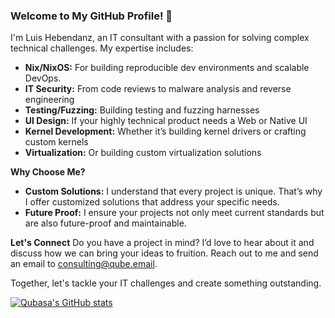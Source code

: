 ### Welcome to My GitHub Profile! 🌟

I'm Luis Hebendanz, an IT consultant with a passion for solving complex technical challenges. My expertise includes:

- **Nix/NixOS:** For building reproducible dev environments and scalable DevOps.
- **IT Security:** From code reviews to malware analysis and reverse engineering
- **Testing/Fuzzing:** Building testing and fuzzing harnesses
- **UI Design:** If your highly technical product needs a Web or Native UI
- **Kernel Development:** Whether it’s building kernel drivers or crafting custom kernels
- **Virtualization:** Or building custom virtualization solutions


**Why Choose Me?**
- **Custom Solutions:** I understand that every project is unique. That’s why I offer customized solutions that address your specific needs.
- **Future Proof:** I ensure your projects not only meet current standards but are also future-proof and maintainable.

**Let's Connect**
Do you have a project in mind? I’d love to hear about it and discuss how we can bring your ideas to fruition. Reach out to me and send an email to consulting@qube.email.

Together, let's tackle your IT challenges and create something outstanding.

[![Qubasa's GitHub stats](https://github-readme-stats.vercel.app/api?username=Qubasa)](https://github.com/anuraghazra/github-readme-stats)
